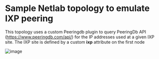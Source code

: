 # Sample Netlab topology to emulate IXP peering

This topology uses a custom Peeringdb plugin to query PeeringDb API (https://www.peeringdb.com/api/) for the IP addresses used at a given IXP site.
The IXP site is defined by a custom **ixp** attribute on the first node

![image](https://user-images.githubusercontent.com/2031627/194957437-e9c74aa3-88af-433f-83be-390f0c28f5e8.png)

